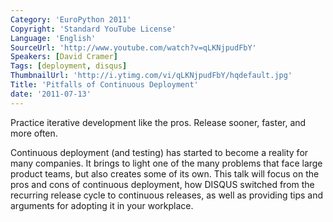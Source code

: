 ```yaml
---
Category: 'EuroPython 2011'
Copyright: 'Standard YouTube License'
Language: 'English'
SourceUrl: 'http://www.youtube.com/watch?v=qLKNjpudFbY'
Speakers: [David Cramer]
Tags: [deployment, disqus]
ThumbnailUrl: 'http://i.ytimg.com/vi/qLKNjpudFbY/hqdefault.jpg'
Title: 'Pitfalls of Continuous Deployment'
date: '2011-07-13'
---
```

Practice iterative development like the pros. Release sooner, faster, and more
often.

Continuous deployment (and testing) has started to become a reality for many
companies. It brings to light one of the many problems that face large product
teams, but also creates some of its own. This talk will focus on the pros and
cons of continuous deployment, how DISQUS switched from the recurring release
cycle to continuous releases, as well as providing tips and arguments for
adopting it in your workplace.
